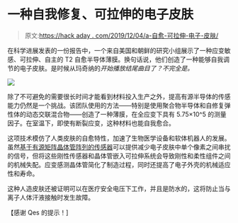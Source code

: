 # 一种自我修复、可拉伸的电子皮肤

> 原文:[https://hack aday . com/2019/12/04/a-自愈-可拉伸-电子-皮肤/](https://hackaday.com/2019/12/04/a-self-healing-stretchable-electronic-skin/)

在科学进展发表的一份报告中，一个来自美国和朝鲜的研究小组展示了一种应变敏感、可拉伸、自主的 T2 自愈半导体薄膜。换句话说，他们创造了一种能够自我调节的电子皮肤。是时候从玛奇纳的*开始播放结尾曲目了？不完全是。*

![](../Images/6e9c46b97b5a73a0a89c1987f143627e.png)

除了不可避免的需要很长时间才能看到材料投入生产之外，提高有源半导体的传感能力仍然是一个挑战。该团队使用的方法——特别是使用聚合物半导体和自修复弹性体的动态交联混合物——创造了一种薄膜，在全应变下具有 5.75×10^5 的测量因子。在室温下，即使有断裂应变，这种材料也能自我愈合。

这项技术模仿了人类皮肤的自愈特性，加速了生物医学设备和软体机器人的发展。虽然[基于有源矩阵晶体管阵列的传感器](https://www.nature.com/articles/nn.2973)可以提供减少电子皮肤中单个像素之间串扰的信号，但将这些刚性传感器和晶体管嵌入可拉伸系统会导致刚性和柔性组件之间的机械失配。应变感测晶体管简化了制造过程，同时还提高了电子外壳的机械适应性和寿命。

这种人造皮肤还被证明可以在医疗安全电压下工作，并且是防水的，这将防止当与离子人体汗液接触时发生故障。

【感谢 Qes 的提示！]